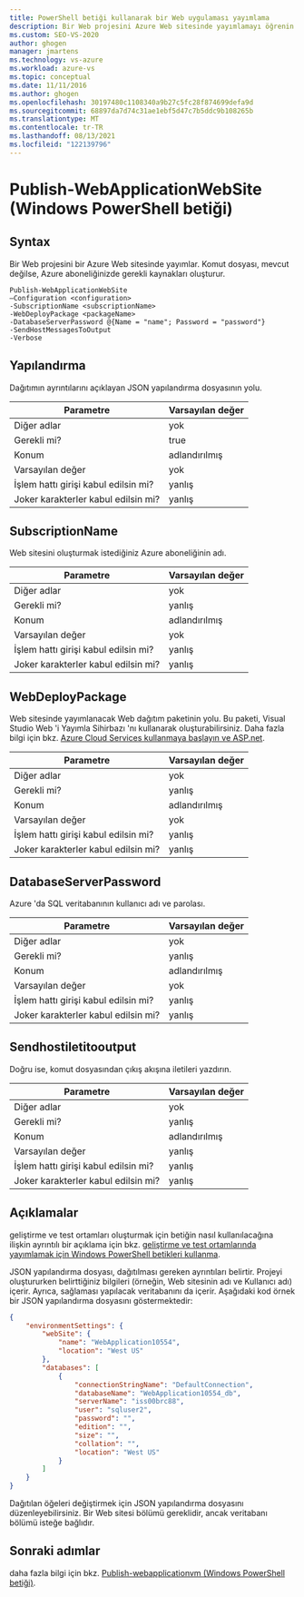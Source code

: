 ```yaml
---
title: PowerShell betiği kullanarak bir Web uygulaması yayımlama
description: Bir Web projesini Azure Web sitesinde yayımlamayı öğrenin. Bu betik, mevcut değilse, Azure aboneliğinizde gerekli kaynakları oluşturur.
ms.custom: SEO-VS-2020
author: ghogen
manager: jmartens
ms.technology: vs-azure
ms.workload: azure-vs
ms.topic: conceptual
ms.date: 11/11/2016
ms.author: ghogen
ms.openlocfilehash: 30197480c1108340a9b27c5fc28f874699defa9d
ms.sourcegitcommit: 68897da7d74c31ae1ebf5d47c7b5ddc9b108265b
ms.translationtype: MT
ms.contentlocale: tr-TR
ms.lasthandoff: 08/13/2021
ms.locfileid: "122139796"
---
```

# <a name="publish-webapplicationwebsite-windows-powershell-script"></a>Publish-WebApplicationWebSite (Windows PowerShell betiği)
## <a name="syntax"></a>Syntax
Bir Web projesini bir Azure Web sitesinde yayımlar. Komut dosyası, mevcut değilse, Azure aboneliğinizde gerekli kaynakları oluşturur.

```
Publish-WebApplicationWebSite
–Configuration <configuration>
-SubscriptionName <subscriptionName>
-WebDeployPackage <packageName>
-DatabaseServerPassword @{Name = "name"; Password = "password"}
-SendHostMessagesToOutput
-Verbose
```

## <a name="configuration"></a>Yapılandırma
Dağıtımın ayrıntılarını açıklayan JSON yapılandırma dosyasının yolu.

| Parametre | Varsayılan değer |
| --- | --- |
| Diğer adlar |yok |
| Gerekli mi? |true |
| Konum |adlandırılmış |
| Varsayılan değer |yok |
| İşlem hattı girişi kabul edilsin mi? |yanlış |
| Joker karakterler kabul edilsin mi? |yanlış |

## <a name="subscriptionname"></a>SubscriptionName
Web sitesini oluşturmak istediğiniz Azure aboneliğinin adı.

| Parametre | Varsayılan değer |
| --- | --- |
| Diğer adlar |yok |
| Gerekli mi? |yanlış |
| Konum |adlandırılmış |
| Varsayılan değer |yok |
| İşlem hattı girişi kabul edilsin mi? |yanlış |
| Joker karakterler kabul edilsin mi? |yanlış |

## <a name="webdeploypackage"></a>WebDeployPackage
Web sitesinde yayımlanacak Web dağıtım paketinin yolu. Bu paketi, Visual Studio Web 'i Yayımla Sihirbazı 'nı kullanarak oluşturabilirsiniz. Daha fazla bilgi için bkz. [Azure Cloud Services kullanmaya başlayın ve ASP.net](vs-azure-tools-publish-webapplicationwebsite-windows-powershell-script.md).

| Parametre | Varsayılan değer |
| --- | --- |
| Diğer adlar |yok |
| Gerekli mi? |yanlış |
| Konum |adlandırılmış |
| Varsayılan değer |yok |
| İşlem hattı girişi kabul edilsin mi? |yanlış |
| Joker karakterler kabul edilsin mi? |yanlış |

## <a name="databaseserverpassword"></a>DatabaseServerPassword
Azure 'da SQL veritabanının kullanıcı adı ve parolası.

| Parametre | Varsayılan değer |
| --- | --- |
| Diğer adlar |yok |
| Gerekli mi? |yanlış |
| Konum |adlandırılmış |
| Varsayılan değer |yok |
| İşlem hattı girişi kabul edilsin mi? |yanlış |
| Joker karakterler kabul edilsin mi? |yanlış |

## <a name="sendhostmessagestooutput"></a>Sendhostiletitooutput
Doğru ise, komut dosyasından çıkış akışına iletileri yazdırın.

| Parametre | Varsayılan değer |
| --- | --- |
| Diğer adlar |yok |
| Gerekli mi? |yanlış |
| Konum |adlandırılmış |
| Varsayılan değer |yanlış |
| İşlem hattı girişi kabul edilsin mi? |yanlış |
| Joker karakterler kabul edilsin mi? |yanlış |

## <a name="remarks"></a>Açıklamalar
geliştirme ve test ortamları oluşturmak için betiğin nasıl kullanılacağına ilişkin ayrıntılı bir açıklama için bkz. [geliştirme ve test ortamlarında yayımlamak için Windows PowerShell betikleri kullanma](vs-azure-tools-publishing-using-powershell-scripts.md).

JSON yapılandırma dosyası, dağıtılması gereken ayrıntıları belirtir. Projeyi oluştururken belirttiğiniz bilgileri (örneğin, Web sitesinin adı ve Kullanıcı adı) içerir. Ayrıca, sağlaması yapılacak veritabanını da içerir. Aşağıdaki kod örnek bir JSON yapılandırma dosyasını göstermektedir:

```json
{
    "environmentSettings": {
        "webSite": {
            "name": "WebApplication10554",
            "location": "West US"
        },
        "databases": [
            {
                "connectionStringName": "DefaultConnection",
                "databaseName": "WebApplication10554_db",
                "serverName": "iss00brc88",
                "user": "sqluser2",
                "password": "",
                "edition": "",
                "size": "",
                "collation": "",
                "location": "West US"
            }
        ]
    }
}
```

Dağıtılan öğeleri değiştirmek için JSON yapılandırma dosyasını düzenleyebilirsiniz. Bir Web sitesi bölümü gereklidir, ancak veritabanı bölümü isteğe bağlıdır.

## <a name="next-steps"></a>Sonraki adımlar
daha fazla bilgi için bkz. [Publish-webapplicationvm (Windows PowerShell betiği)](vs-azure-tools-publish-webapplicationvm.md).

